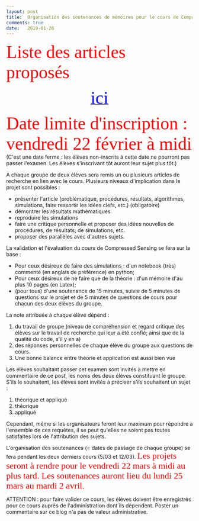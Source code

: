 ```yaml
---
layout: post
title:  Organisation des soutenances de mémoires pour le cours de Compressed Sensing -- année 2019.
comments: true
date:   2019-01-28
---
```

<!-- <font face="verdana" size='8' color='red'> Planning des soutenances</font> -->

<!-- [<center><font face="verdana" size='8' color='blue'> ici </font></center>](/assets/planning_soutenance_cs_17_18.pdf)-->



 <font face="verdana" size='8' color='red'> Liste des articles proposés</font> 

 [<center><font face="verdana" size='8' color='blue'> ici </font></center>](/assets/liste_projets.pdf)


<font face="verdana" size='8' color='red'> Date limite d'inscription : vendredi 22 février à midi</font>
(C'est une date ferme : les élèves non-inscrits à cette date ne pourront pas passer l'examen. Les élèves s'inscrivant tôt auront leur sujet plus tôt.)

A chaque groupe de deux élèves sera remis un ou plusieurs articles de recherche en lien avec le cours. Plusieurs niveaux d'implication dans le projet sont possibles :

* présenter l'article (problématique, procédures, résultats, algorithmes, simulations, faire ressortir les idées clefs, etc.) (obligatoire)
* démontrer les résultats mathématiques
* reproduire les simulations
* faire une critique personnelle et proposer des idées nouvelles de procédures, de résultats, de simulations, etc.
* proposer des parallèles avec d'autres sujets. 

La validation et l'évaluation du cours de Compressed Sensing se fera sur la base :

* Pour ceux désireux de faire des simulations : d'un notebook (très) commenté (en anglais de préférence) en python; 
* Pour ceux désireux de ne faire que de la théorie : d'un mémoire d'au plus 10 pages (en Latex);
* (pour tous) d'une soutenance de 15 minutes, suivie de 5 minutes de questions sur le projet et de 5 minutes de questions de cours pour chacun des deux élèves du groupe.


La note attribuée à chaque élève dépend :

1. du travail de groupe (niveau de compréhension et regard critique des élèves sur le travail de recherche qui leur a été confié; ainsi que de la qualité du code, s'il y en a) 
2. des réponses personnelles de chaque élève du groupe aux questions de cours.
3. Une bonne balance entre théorie et application est aussi bien vue


Les élèves souhaitant passer cet examen sont invités à mettre en commentaire de ce post, les noms des deux élèves constituant le groupe. S'ils le souhaitent, les élèves sont invités  à préciser s'ils souhaitent un sujet :

1. théorique et appliqué
2. théorique
3. appliqué

Cependant, même si les organisateurs feront leur maximum pour répondre à l'ensemble de ces requêtes, il se peut qu'elles ne soient pas toutes satisfaites lors de l'attribution des sujets.

L'organisation des soutenances (= dates de passage de chaque groupe) se fera pendant les deux derniers cours (5/03 et 12/03).  <font face="verdana" size='5' color='red'>Les projets seront à rendre pour le vendredi 22 mars à midi au plus tard. Les soutenances auront lieu du lundi 25 mars au mardi 2 avril.</font>

ATTENTION : pour faire valider ce cours, les élèves doivent être enregistrés pour ce cours auprès de l'administration dont ils dépendent. Poster un commentaire sur ce blog n'a pas de valeur administrative. 



 